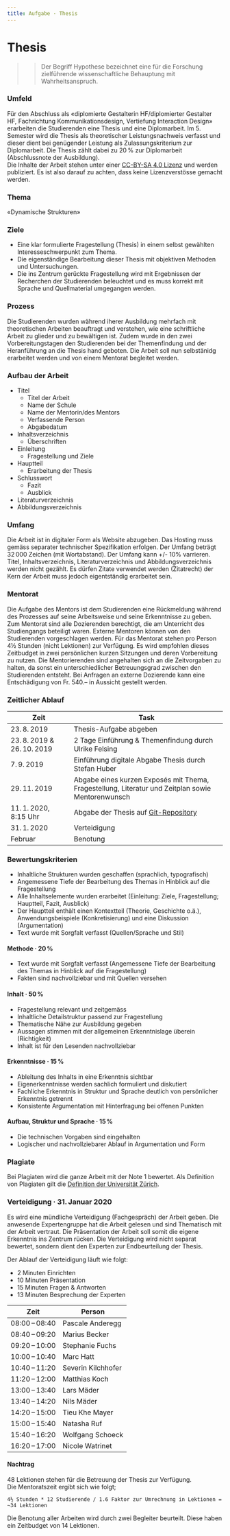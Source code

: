```yaml
---
title: Aufgabe · Thesis
---
```



# Thesis

>> Der Begriff Hypothese bezeichnet eine für die Forschung zielführende wissenschaftliche Behauptung mit Wahrheitsanspruch.

### Umfeld

Für den Abschluss als «diplomierte Gestalterin HF/diplomierter Gestalter HF, Fachrichtung Kommunikationsdesign, Vertiefung Interaction Design» erarbeiten die Studierenden eine Thesis und eine Diplomarbeit. Im 5. Semester wird die Thesis als theoretischer Leistungsnachweis verfasst und dieser dient bei genügender Leistung als Zulassungskriterium zur Diplomarbeit. Die Thesis zählt dabei zu 20 % zur Diplomarbeit (Abschlussnote der Ausbildung).  
Die Inhalte der Arbeit stehen unter einer [CC-BY-SA 4.0 Lizenz](https://creativecommons.org/licenses/by-sa/4.0/) und werden publiziert. Es ist also darauf zu achten, dass keine Lizenzverstösse gemacht werden.

### Thema
«Dynamische Strukturen»

### Ziele

* Eine klar formulierte Fragestellung (Thesis) in einem selbst gewählten Interesseschwerpunkt zum Thema.
* Die eigenständige Bearbeitung dieser Thesis mit objektiven Methoden und Untersuchungen.
* Die ins Zentrum gerückte Fragestellung wird mit Ergebnissen der Recherchen der Studierenden beleuchtet und es muss korrekt mit Sprache und Quellmaterial umgegangen werden.

### Prozess

Die Studierenden wurden während iherer Ausbildung mehrfach mit theoretischen Arbeiten beauftragt und verstehen, wie eine schriftliche Arbeit zu glieder und zu bewältigen ist. Zudem wurde in den zwei Vorbereitungstagen den Studierenden bei der Themenfindung und der Heranführung an die Thesis hand geboten. Die Arbeit soll nun selbstänidg erarbeitet werden und von einem Mentorat begleitet werden.

### Aufbau der Arbeit

* Titel
  * Titel der Arbeit
  * Name der Schule
  * Name der Mentorin/des Mentors
  * Verfassende Person
  * Abgabedatum
* Inhaltsverzeichnis
  * Überschriften
* Einleitung
  * Fragestellung und Ziele
* Hauptteil
  * Erarbeitung der Thesis
* Schlusswort
  * Fazit
  * Ausblick
* Literaturverzeichnis
* Abbildungsverzeichnis

### Umfang

Die Arbeit ist in digitaler Form als Website abzugeben. Das Hosting muss gemäss separater technischer Spezifikation erfolgen. Der Umfang beträgt 32 000 Zeichen (mit Wortabstand). Der Umfang kann +/- 10% varrieren. Titel, Inhaltsverzeichnis, Literaturverzeichnis und Abbildungsverzeichnis werden nicht gezählt. Es dürfen Zitate verwendet werden (Zitatrecht) der Kern der Arbeit muss jedoch eigentständig erarbeitet sein.

### Mentorat

Die Aufgabe des Mentors ist dem Studierenden eine Rückmeldung während des Prozesses auf seine Arbeitsweise und seine Erkenntnisse zu geben.  
Zum Mentorat sind alle Dozierenden berechtigt, die am Unterricht des Studiengangs beteiligt waren. Externe Mentoren können von den Studierenden vorgeschlagen werden.
Für das Mentorat stehen pro Person 4½ Stunden (nicht Lektionen) zur Verfügung. Es wird empfohlen dieses Zeitbudget in zwei persönlichen kurzen Sitzungen und deren Vorbereitung zu nutzen. Die Mentorierenden sind angehalten sich an die Zeitvorgaben zu halten, da sonst ein unterschiedlicher Betreuungsgrad zwischen den Studierenden entsteht.
Bei Anfragen an externe Dozierende kann eine Entschädigung von Fr. 540.– in Aussicht gestellt werden.

### Zeitlicher Ablauf

| Zeit           | Task                                           |
| -------------- | ---------------------------------------------- |
| 23. 8. 2019      | Thesis-Aufgabe abgeben                         |
| 23. 8. 2019 & 26. 10. 2019  | 2 Tage Einführung & Themenfindung durch Ulrike Felsing |
| 7. 9. 2019 | Einführung digitale Abgabe Thesis durch Stefan Huber |
| 29. 11. 2019     | Abgabe eines kurzen Exposés mit Thema, Fragestellung, Literatur und Zeitplan sowie Mentorenwunsch    |
| 11. 1. 2020, 8:15&nbsp;Uhr | Abgabe der Thesis auf [Git-Repository](https://github.com/logrinto/IAD2017.thesis)                              |
| 31. 1. 2020 | Verteidigung                                   |
| Februar        | Benotung                                       |

### Bewertungskriterien
* Inhaltliche Strukturen wurden geschaffen (sprachlich, typografisch)
* Angemessene Tiefe der Bearbeitung des Themas in Hinblick auf die Fragestellung
* Alle Inhaltselemente wurden erarbeitet (Einleitung: Ziele, Fragestellung; Hauptteil, Fazit, Ausblick)
* Der Hauptteil enthält einen Kontextteil (Theorie, Geschichte o.ä.), Anwendungsbeispiele (Konkretisierung) und eine Diskussion (Argumentation)
* Text wurde mit Sorgfalt verfasst (Quellen/Sprache und Stil)

#### Methode · 20 %
* Text wurde mit Sorgfalt verfasst (Angemessene Tiefe der Bearbeitung des Themas in Hinblick auf die Fragestellung)
* Fakten sind nachvollziebar und mit Quellen versehen

#### Inhalt · 50 %
* Fragestellung relevant und zeitgemäss
* Inhaltliche Detailstruktur passend zur Fragestellung
* Thematische Nähe zur Ausbildung gegeben
* Aussagen stimmen mit der allgemeinen Erkenntnislage überein (Richtigkeit)
* Inhalt ist für den Lesenden nachvollziebar

#### Erkenntnisse · 15 %
* Ableitung des Inhalts in eine Erkenntnis sichtbar
* Eigenerkenntnisse werden sachlich formuliert und diskutiert
* Fachliche Erkenntnis in Struktur und Sprache deutlich von persönlicher Erkenntnis getrennt
* Konsistente Argumentation mit Hinterfragung bei offenen Punkten

#### Aufbau, Struktur und Sprache · 15 %
* Die technischen Vorgaben sind eingehalten
* Logischer und nachvollziebarer Ablauf in Argumentation und Form


### Plagiate
Bei Plagiaten wird die ganze Arbeit mit der Note 1 bewertet. Als Definition von Plagiaten gilt die [Definition der Universität Zürich](https://www.uzh.ch/de/studies/teaching/plagiate.html).


### Verteidigung · 31. Januar 2020

Es wird eine mündliche Verteidigung (Fachgespräch) der Arbeit geben. Die anwesende Expertengruppe hat die Arbeit gelesen und sind Thematisch mit der Arbeit vertraut. Die Präsentation der Arbeit soll somit die eigene Erkenntnis ins Zentrum rücken. Die Verteidigung wird nicht separat bewertet, sondern dient den Experten zur Endbeurteilung der Thesis.

Der Ablauf der Verteidigung läuft wie folgt:

* 2 Minuten Einrichten
* 10 Minuten Präsentation
* 15 Minuten Fragen & Antworten
* 13 Minuten Besprechung der Experten

| Zeit          | Person             |
|---------------|--------------------|
| 08:00 – 08:40 | Pascale Anderegg   |
| 08:40 – 09:20 | Marius Becker      |
| 09:20 – 10:00 | Stephanie Fuchs    |
| 10:00 – 10:40 | Marc Hatt          |
| 10:40 – 11:20 | Severin Kilchhofer |
| 11:20 – 12:00 | Matthias Koch      |
| 13:00 – 13:40 | Lars Mäder         |
| 13:40 – 14:20 | Nils Mäder         |
| 14:20 – 15:00 | Tieu Khe Mayer     |
| 15:00 – 15:40 | Natasha Ruf        |
| 15:40 – 16:20 | Wolfgang Schoeck   |
| 16:20 – 17:00 | Nicole Watrinet    |

#### Nachtrag

48 Lektionen stehen für die Betreuung der Thesis zur Verfügung.  
Die Mentoratszeit ergibt sich wie folgt;

`
4½ Stunden * 12 Studierende / 1.6 Faktor zur Umrechnung in Lektionen = ~34 Lektionen
`

Die Benotung aller Arbeiten wird durch zwei Begleiter beurteilt. Diese haben ein Zeitbudget von 14 Lektionen.
